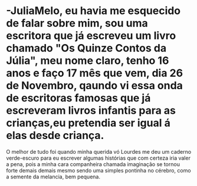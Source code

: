 # -JuliaMelo, eu havia me esquecido de falar sobre mim, sou uma escritora que já escreveu um livro chamado "Os Quinze Contos da Júlia", meu nome claro, tenho 16 anos e faço 17 mês que vem, dia 26 de Novembro, qaundo vi essa onda de escritoras famosas que já escreveram livros infantis para as crianças,eu pretendia ser igual á elas desde criança.
   O melhor de tudo foi quando minha querida vó Lourdes me deu um caderno verde-escuro para eu escrever algumas histórias que com certeza iria valer a pena, pois a minha cara companheira chamada imaginação se tornou forte demais demais mesmo sendo uma simples pontinha no cérebro, como a semente da melancia, bem pequena.
